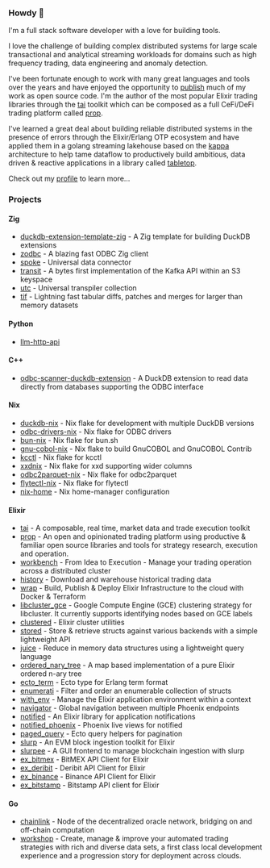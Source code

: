 ### Howdy 👋

I'm a full stack software developer with a love for building tools.

I love the challenge of building complex distributed systems for large scale transactional
and analytical streaming workloads for domains such as high frequency trading, data
engineering and anomaly detection.

I've been fortunate enough to work with many great languages and tools over the years and have
enjoyed the opportunity to [publish](https://github.com/rupurt) much of my work as
open source code. I'm the author of the most popular Elixir trading libraries through
the [tai](https://github.com/fremantle-industries/tai) toolkit which can be composed as a full
CeFi/DeFi trading platform called [prop](https://github.com/fremantle-industries/prop).

I've learned a great deal about building reliable distributed systems in the presence of errors
through the Elixir/Erlang OTP ecosystem and have applied them in a golang streaming lakehouse
based on the [kappa](https://milinda.pathirage.org/kappa-architecture.com) architecture to help
tame dataflow to productively build ambitious, data driven & reactive applications in a library
called [tabletop](https://github.com/fremantle-industries/tabletop).

Check out my [profile](https://rupurt.github.io) to learn more...

### Projects

#### Zig

- [duckdb-extension-template-zig](https://github.com/rupurt/duckdb-extension-template-zig) - A Zig template for building DuckDB extensions
- [zodbc](https://github.com/rupurt/zodbc) - A blazing fast ODBC Zig client
- [spoke](https://github.com/spoke-data/spoke) - Universal data connector
- [transit](https://github.com/fremantle-industries/transit) - A bytes first implementation of the Kafka API within an S3 keyspace
- [utc](https://github.com/rupurt/utc) - Universal transpiler collection
- [tif](https://github.com/rupurt/tif) - Lightning fast tabular diffs, patches and merges for larger than memory datasets

#### Python

- [llm-http-api](https://github.com/rupurt/llm-http-api)

#### C++

- [odbc-scanner-duckdb-extension](https://github.com/rupurt/odbc-scanner-duckdb-extension) - A DuckDB extension to read data directly from databases supporting the ODBC interface

#### Nix

- [duckdb-nix](https://github.com/rupurt/duckdb-nix) - Nix flake for development with multiple DuckDB versions
- [odbc-drivers-nix](https://github.com/rupurt/odbc-drivers-nix) - Nix flake for ODBC drivers
- [bun-nix](https://github.com/rupurt/bun-nix) - Nix flake for bun.sh
- [gnu-cobol-nix](https://github.com/rupurt/gnu-cobol-nix) - Nix flake to build GnuCOBOL and GnuCOBOL Contrib
- [kcctl](https://github.com/rupurt/kcctl-nix) - Nix flake for kcctl
- [xxdnix](https://github.com/rupurt/xxdnix) - Nix flake for xxd supporting wider columns
- [odbc2parquet-nix](https://github.com/rupurt/odbc2parquet-nix) - Nix flake for odbc2parquet
- [flytectl-nix](https://github.com/rupurt/flytectl-nix) - Nix flake for flytectl
- [nix-home](https://github.com/rupurt/nix-home) - Nix home-manager configuration

#### Elixir

- [tai](https://github.com/fremantle-industries/tai) - A composable, real time, market data and trade execution toolkit
- [prop](https://github.com/fremantle-industries/prop) - An open and opinionated trading platform using productive & familiar open source libraries and tools for strategy research, execution and operation.
- [workbench](https://github.com/fremantle-industries/workbench) - From Idea to Execution - Manage your trading operation across a distributed cluster
- [history](https://github.com/fremantle-industries/history) - Download and warehouse historical trading data
- [wrap](https://github.com/fremantle-industries/wrap) - Build, Publish & Deploy Elixir Infrastructure to the cloud with Docker & Terraform
- [libcluster_gce](https://github.com/fremantle-industries/libcluster_gce) - Google Compute Engine (GCE) clustering strategy for libcluster. It currently supports identifying nodes based on GCE labels
- [clustered](https://github.com/fremantle-industries/clustered) - Elixir cluster utilities
- [stored](https://github.com/fremantle-industries/stored) - Store & retrieve structs against various backends with a simple lightweight API
- [juice](https://github.com/rupurt/juice) - Reduce in memory data structures using a lightweight query language
- [ordered_nary_tree](https://github.com/fremantle-industries/ordered_nary_tree) - A map based implementation of a pure Elixir ordered n-ary tree
- [ecto_term](https://github.com/fremantle-industries/ecto_term) - Ecto type for Erlang term format
- [enumerati](https://github.com/rupurt/enumerati) - Filter and order an enumerable collection of structs
- [with_env](https://github.com/fremantle-industries/with_env) - Manage the Elixir application environment within a context
- [navigator](https://github.com/fremantle-industries/navigator) - Global navigation between multiple Phoenix endpoints
- [notified](https://github.com/fremantle-industries/notified) - An Elixir library for application notifications
- [notified_phoenix](https://github.com/fremantle-industries/notified_phoenix) - Phoenix live views for notified
- [paged_query](https://github.com/fremantle-industries/paged_query) - Ecto query helpers for pagination
- [slurp](https://github.com/fremantle-industries/slurp) - An EVM block ingestion toolkit for Elixir
- [slurpee](https://github.com/fremantle-industries/slurpee) - A GUI frontend to manage blockchain ingestion with slurp
- [ex_bitmex](https://github.com/fremantle-industries/ex_bitmex) - BitMEX API Client for Elixir
- [ex_deribit](https://github.com/fremantle-industries/ex_deribit) - Deribit API Client for Elixir
- [ex_binance](https://github.com/fremantle-industries/ex_binance) - Binance API Client for Elixir
- [ex_bitstamp](https://github.com/fremantle-industries/ex_bitstamp) - Bitstamp API client for Elixir

#### Go

- [chainlink](https://github.com/smartcontractkit/chainlink) - Node of the decentralized oracle network, bridging on and off-chain computation
- [workshop](https://github.com/fremantle-industries/workshop) - Create, manage & improve your automated trading strategies with rich and diverse data sets, a first class local development experience and a progression story for deployment across clouds.
